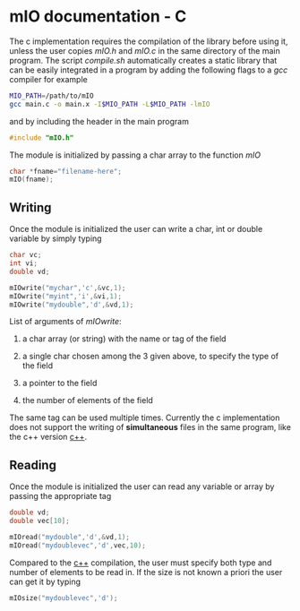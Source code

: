 # mIO documentation - C

The c implementation requires the 
compilation of the library before 
using it, unless the user copies
*mIO.h* and *mIO.c* in the same
directory of the main program.
The script *compile.sh* automatically
creates a static library that 
can be easily integrated in a program
by adding the following flags to a 
*gcc* compiler for example

```bash
MIO_PATH=/path/to/mIO
gcc main.c -o main.x -I$MIO_PATH -L$MIO_PATH -lmIO
```

and by including the header in the 
main program
```c
#include "mIO.h"
```

The module is initialized by
passing a char array to the 
function *mIO*

```c
char *fname="filename-here";
mIO(fname);
```

## Writing

Once the module is initialized the user
can write a char, int or double variable
by simply typing

```c
char vc;
int vi;
double vd;

mIOwrite("mychar",'c',&vc,1);
mIOwrite("myint",'i',&vi,1);
mIOwrite("mydouble",'d',&vd,1);
```

List of arguments of *mIOwrite*:

1. a char array (or string) with  the 
name or tag of the field

2. a single char chosen among the 3 
given above, to specify the type of
the field

3. a pointer to the field

4. the number of elements of the field

The same tag can be used multiple times.
Currently the c implementation does not 
support the writing of **simultaneous**
files in the same program, like the c++
version [c++](./doc/cppdoc.md).

## Reading

Once the module is initialized the user
can read any variable or array
by passing the appropriate tag

```c
double vd;
double vec[10];

mIOread("mydouble",'d',&vd,1);
mIOread("mydoublevec",'d',vec,10);
```

Compared to the [c++](./cppdoc.md) 
compilation, 
the user must specify both type and 
number of elements to be read in.
If the size is not known a priori
the user can get it by typing

```c
mIOsize("mydoublevec",'d');
```



